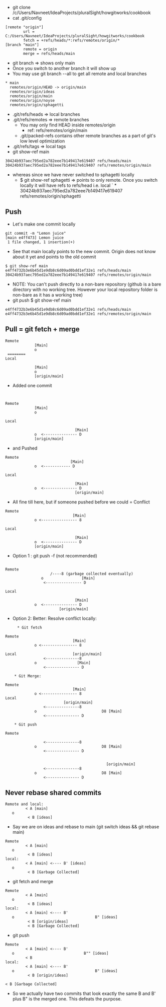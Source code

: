 *  git clone /c/Users/Navneet/IdeaProjects/pluralSight/howgitworks/cookbook
*  cat .git/config
```
[remote "origin"]
        url = C:/Users/Navneet/IdeaProjects/pluralSight/howgitworks/cookbook
        fetch = +refs/heads/*:refs/remotes/origin/*
[branch "main"]
        remote = origin
        merge = refs/heads/main
```
* git branch => shows only main
* Once you switch to another branch it will show up
* You may use git branch --all to get all remote and local branches
```
* main
  remotes/origin/HEAD -> origin/main
  remotes/origin/ideas
  remotes/origin/main
  remotes/origin/noyse
  remotes/origin/sphagetti
```
* .git/refs/heads => local branches
* .git/refs/remotes => remote branches
  * You may only find HEAD inside remotes/origin
      * ref: refs/remotes/origin/main
  * .git/packed-refs contains other remote branches as a part of git's low level optimization
* .git/refs/tags => local tags
* git show-ref main
```
30424b937aec795ed2a782eee7b149417e619407 refs/heads/main
30424b937aec795ed2a782eee7b149417e619407 refs/remotes/origin/main
```
* whereas since we have never switched to sphagetti locally
    * $ git show-ref sphagetti => points to only remote. Once you switch locally it will have refs to refs/head i.e. local
`       * 30424b937aec795ed2a782eee7b149417e619407 refs/remotes/origin/sphagetti

## Push
* Let's make one commit locally
```
git commit -m "Lemon juice"
[main e4ff473] Lemon juice
 1 file changed, 1 insertion(+)
```
* See that main locally points to the new commit. Origin does not know about it yet and points to the old commit
```
$ git show-ref main
e4ff4732b3e6b45d1e9db8c6d09ad0bdd1ef32e1 refs/heads/main
30424b937aec795ed2a782eee7b149417e619407 refs/remotes/origin/main
```
* NOTE: You can't push directly to a non-bare repository (github is a bare directory with no working tree. However your local repository folder is non-bare as it has a working tree)
* git push
$ git show-ref main
```
e4ff4732b3e6b45d1e9db8c6d09ad0bdd1ef32e1 refs/heads/main
e4ff4732b3e6b45d1e9db8c6d09ad0bdd1ef32e1 refs/remotes/origin/main
```

## Pull = git fetch + merge
```
Remote
             [Main]
             o 
 ========
Local

             [Main]
             o
             [origin/main]
```
* Added one commit
```


Remote
             [Main]
             o 

Local

                               [Main]
             o  <--------------- D
             [origin/main]
```

* and Pushed
```
Remote
                             [Main]
             o  <------------ D

Local

                               [Main]
             o  <--------------- D
                               [origin/main]
```                               

* All fine till here, but if someone pushed before we could = Conflict

```
Remote
                              [Main]
             o <---------------- 8

Local

                               [Main]
             o  <--------------- D
             [origin/main]
```

* Option 1 : git push -f (not recommended)
```

Remote
                    /----8 (garbage collected eventually)
                o                 [Main]
                 <---------------- D

Local

                               [Main]
             o  <--------------- D
                        [origin/main]
```             

* Option 2: Better: Resolve conflict locally: 

        * Git fetch
```
Remote
                              [Main]
             o <---------------- 8

Local                         [origin/main]
                 <---------------8
             o                  [Main]
                 <--------------- D
```
        * Git Merge:
```
Remote
                              [Main]
             o <---------------- 8
Local
                          [origin/main]
                 <---------------8
             o                             D8 [Main]
                 <--------------- D
```             

        * Git push
```        
Remote
                          
                 <---------------8   
             o                             D8 [Main]
                 <--------------- D
             

                                             [origin/main]
                 <---------------8   
             o                             D8 [Main]
                 <--------------- D
```             
## Never rebase shared commits

```
Remote and local:
         < A [main]
   o 
          < B [ideas]
```
* Say we are on ideas and rebase to main (git switch ideas && git rebase main)
```
Remote
         < A [main]
   o 
          < B [ideas]
local:
         < A [main] <---- B' [ideas]
   o 
          < B [Garbage Collected]
```
* git fetch and merge
```
Remote
         < A [main]
   o 
          < B [ideas]
local:
         < A [main] <---- B'
   o                                    B" [ideas]
          < B [origin/ideas]
          < B [Garbage Collected]
```
* git push
```
Remote
         < A [main] <---- B'
   o                               B"" [ideas]
         < B 
local:
         < A [main] <---- B'
   o                                    B" [ideas]
          < B [origin/ideas]
                                                                             < B [Garbage Collected]
```
* So we actually have two commits that look exactly the same B and B' plus B" is the merged one. This defeats the purpose.
